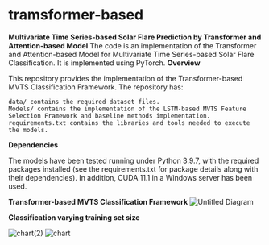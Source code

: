 # tramsformer-based
**Multivariate Time Series-based Solar Flare Prediction by Transformer and Attention-based Model**
The code is an implementation of the Transformer and Attention-based Model for Multivariate Time Series-based Solar Flare Classification. It is implemented using PyTorch.
**Overview**

This repository provides the implementation of the Transformer-based MVTS Classification Framework. The repository has:

    data/ contains the required dataset files.
    Models/ contains the implementation of the LSTM-based MVTS Feature Selection Framework and baseline methods implementation.
    requirements.txt contains the libraries and tools needed to execute the models.

    
  **Dependencies**
  
The models have been tested running under Python 3.9.7, with the required packages installed (see the requirements.txt for package details along with their dependencies). In addition, CUDA 11.1 in a Windows server has been used. 

**Transformer-based MVTS Classification Framework**
![Untitled Diagram](https://github.com/Kalshammari/MVTSFeatureSelection/assets/100083721/af186fea-b637-4f9f-91dd-d09f1a4d8660)

**Classification varying training set size**

![chart(2)](https://github.com/Kalshammari/MVTSFeatureSelection/assets/100083721/ec363a45-5f72-4ca7-8591-92495d3928fe)
![chart](https://github.com/Kalshammari/MVTSFeatureSelection/assets/100083721/d3e925e1-a0ac-408f-8a06-f6859d9bef5e)
